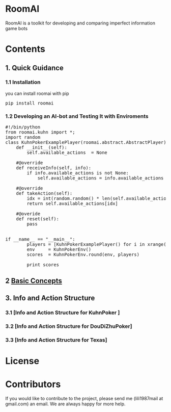# RoomAI

RoomAI is a toolkit for developing and comparing imperfect information game bots

# Contents

## 1. Quick Guidance


### 1.1 Installation

you can install roomai with pip

<pre>
pip install roomai
</pre>


### 1.2 Developing an AI-bot and Testing It with Enviroments

<pre>
#!/bin/python
from roomai.kuhn import *;
import random
class KuhnPokerExamplePlayer(roomai.abstract.AbstractPlayer):
    def __init__(self):
        self.available_actions  = None

    #@override
    def receiveInfo(self, info):
        if info.available_actions is not None:
            self.available_actions = info.available_actions

    #@override
    def takeAction(self):
        idx = int(random.random() * len(self.available_actions))
        return self.available_actions[idx]

    #@overide
    def reset(self):
        pass


if __name__ == "__main__":
        players = [KuhnPokerExamplePlayer() for i in xrange(2)]
        env     = KuhnPokerEnv()
        scores  = KuhnPokerEnv.round(env, players)

        print scores
</pre>

## 2  [Basic Concepts](https://github.com/roomai/RoomAI/blob/master/docs/Basic/README.md)

## 3. Info and Action Structure

### 3.1 [Info and Action Structure for KuhnPoker ]

### 3.2 [Info and Action Structure for DouDiZhuPoker]

### 3.3 [Info and Action Structure for Texas]

# License

# Contributors

If you would like to contribute to the project, please send me (lili1987mail at gmail.com) an email. We are always happy for more help.
